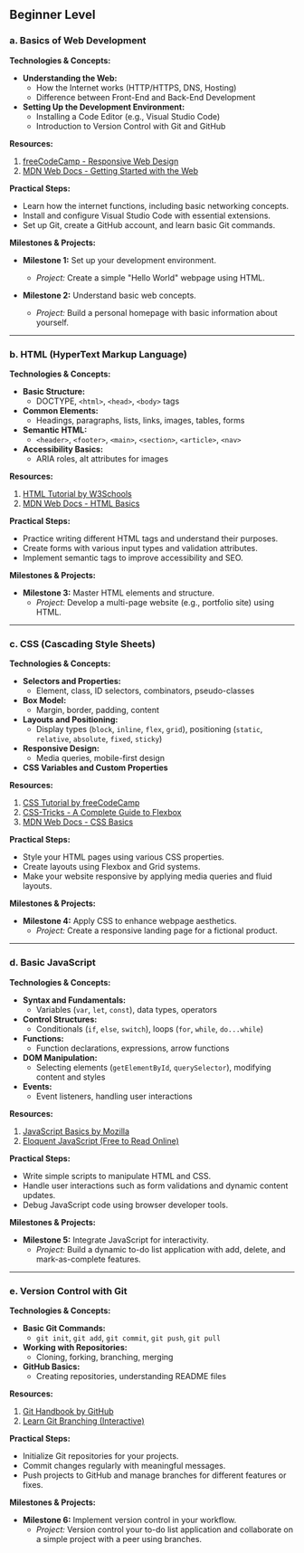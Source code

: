 ## **Beginner Level**

### **a. Basics of Web Development**

**Technologies & Concepts:**
- **Understanding the Web:**
  - How the Internet works (HTTP/HTTPS, DNS, Hosting)
  - Difference between Front-End and Back-End Development
- **Setting Up the Development Environment:**
  - Installing a Code Editor (e.g., Visual Studio Code)
  - Introduction to Version Control with Git and GitHub

**Resources:**
1. [freeCodeCamp - Responsive Web Design](https://www.freecodecamp.org/learn/responsive-web-design/)
2. [MDN Web Docs - Getting Started with the Web](https://developer.mozilla.org/en-US/docs/Learn/Getting_started_with_the_web)

**Practical Steps:**
- Learn how the internet functions, including basic networking concepts.
- Install and configure Visual Studio Code with essential extensions.
- Set up Git, create a GitHub account, and learn basic Git commands.

**Milestones & Projects:**
- **Milestone 1:** Set up your development environment.
  - *Project:* Create a simple "Hello World" webpage using HTML.
  
- **Milestone 2:** Understand basic web concepts.
  - *Project:* Build a personal homepage with basic information about yourself.

---

### **b. HTML (HyperText Markup Language)**

**Technologies & Concepts:**
- **Basic Structure:**
  - DOCTYPE, `<html>`, `<head>`, `<body>` tags
- **Common Elements:**
  - Headings, paragraphs, lists, links, images, tables, forms
- **Semantic HTML:**
  - `<header>`, `<footer>`, `<main>`, `<section>`, `<article>`, `<nav>`
- **Accessibility Basics:**
  - ARIA roles, alt attributes for images

**Resources:**
1. [HTML Tutorial by W3Schools](https://www.w3schools.com/html/)
2. [MDN Web Docs - HTML Basics](https://developer.mozilla.org/en-US/docs/Learn/Getting_started_with_the_web/HTML_basics)

**Practical Steps:**
- Practice writing different HTML tags and understand their purposes.
- Create forms with various input types and validation attributes.
- Implement semantic tags to improve accessibility and SEO.

**Milestones & Projects:**
- **Milestone 3:** Master HTML elements and structure.
  - *Project:* Develop a multi-page website (e.g., portfolio site) using HTML.

---

### **c. CSS (Cascading Style Sheets)**

**Technologies & Concepts:**
- **Selectors and Properties:**
  - Element, class, ID selectors, combinators, pseudo-classes
- **Box Model:**
  - Margin, border, padding, content
- **Layouts and Positioning:**
  - Display types (`block`, `inline`, `flex`, `grid`), positioning (`static`, `relative`, `absolute`, `fixed`, `sticky`)
- **Responsive Design:**
  - Media queries, mobile-first design
- **CSS Variables and Custom Properties**

**Resources:**
1. [CSS Tutorial by freeCodeCamp](https://www.freecodecamp.org/learn/responsive-web-design/#basic-css)
2. [CSS-Tricks - A Complete Guide to Flexbox](https://css-tricks.com/snippets/css/a-guide-to-flexbox/)
3. [MDN Web Docs - CSS Basics](https://developer.mozilla.org/en-US/docs/Learn/Getting_started_with_the_web/CSS_basics)

**Practical Steps:**
- Style your HTML pages using various CSS properties.
- Create layouts using Flexbox and Grid systems.
- Make your website responsive by applying media queries and fluid layouts.

**Milestones & Projects:**
- **Milestone 4:** Apply CSS to enhance webpage aesthetics.
  - *Project:* Create a responsive landing page for a fictional product.

---

### **d. Basic JavaScript**

**Technologies & Concepts:**
- **Syntax and Fundamentals:**
  - Variables (`var`, `let`, `const`), data types, operators
- **Control Structures:**
  - Conditionals (`if`, `else`, `switch`), loops (`for`, `while`, `do...while`)
- **Functions:**
  - Function declarations, expressions, arrow functions
- **DOM Manipulation:**
  - Selecting elements (`getElementById`, `querySelector`), modifying content and styles
- **Events:**
  - Event listeners, handling user interactions

**Resources:**
1. [JavaScript Basics by Mozilla](https://developer.mozilla.org/en-US/docs/Learn/JavaScript/First_steps)
2. [Eloquent JavaScript (Free to Read Online)](https://eloquentjavascript.net/)

**Practical Steps:**
- Write simple scripts to manipulate HTML and CSS.
- Handle user interactions such as form validations and dynamic content updates.
- Debug JavaScript code using browser developer tools.

**Milestones & Projects:**
- **Milestone 5:** Integrate JavaScript for interactivity.
  - *Project:* Build a dynamic to-do list application with add, delete, and mark-as-complete features.

---

### **e. Version Control with Git**

**Technologies & Concepts:**
- **Basic Git Commands:**
  - `git init`, `git add`, `git commit`, `git push`, `git pull`
- **Working with Repositories:**
  - Cloning, forking, branching, merging
- **GitHub Basics:**
  - Creating repositories, understanding README files

**Resources:**
1. [Git Handbook by GitHub](https://guides.github.com/introduction/git-handbook/)
2. [Learn Git Branching (Interactive)](https://learngitbranching.js.org/)

**Practical Steps:**
- Initialize Git repositories for your projects.
- Commit changes regularly with meaningful messages.
- Push projects to GitHub and manage branches for different features or fixes.

**Milestones & Projects:**
- **Milestone 6:** Implement version control in your workflow.
  - *Project:* Version control your to-do list application and collaborate on a simple project with a peer using branches.
